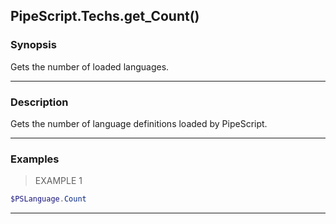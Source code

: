 PipeScript.Techs.get_Count()
----------------------------

### Synopsis
Gets the number of loaded languages.

---

### Description

Gets the number of language definitions loaded by PipeScript.

---

### Examples
> EXAMPLE 1

```PowerShell
$PSLanguage.Count
```

---
